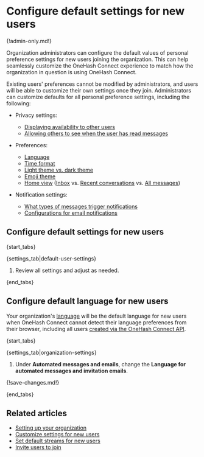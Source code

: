 # Configure default settings for new users

{!admin-only.md!}

Organization administrators can configure the default values of
personal preference settings for new users joining the
organization. This can help seamlessly customize the OneHash Connect experience
to match how the organization in question is using OneHash Connect.

Existing users' preferences cannot be modified by administrators, and
users will be able to customize their own settings once they
join. Administrators can customize defaults for all personal
preference settings, including the following:

* Privacy settings:
    * [Displaying availability to other users](/help/status-and-availability)
    * [Allowing others to see when the user has read messages](/help/read-receipts)

* Preferences:
    * [Language](/help/change-your-language)
    * [Time format](/help/change-the-time-format)
    * [Light theme vs. dark theme](/help/dark-theme)
    * [Emoji theme](/help/emoji-and-emoticons#change-your-emoji-set)
    * [Home view](/help/configure-home-view)
      ([Inbox](/help/inbox) vs.
      [Recent conversations](/help/recent-conversations) vs.
      [All messages](/help/reading-strategies#all-messages))

* Notification settings:
    * [What types of messages trigger notifications][default-notifications]
    * [Configurations for email notifications](/help/email-notifications)

[default-notifications]: /help/stream-notifications#configure-default-notifications-for-all-streams

## Configure default settings for new users

{start_tabs}

{settings_tab|default-user-settings}

1. Review all settings and adjust as needed.

{end_tabs}

## Configure default language for new users

Your organization's [language](/help/configure-organization-language) will be
the default language for new users when OneHash Connect cannot detect their language
preferences from their browser, including all users [created via the OneHash Connect
API](/api/create-user).

{start_tabs}

{settings_tab|organization-settings}

1. Under **Automated messages and emails**, change the **Language for
   automated messages and invitation emails**.

{!save-changes.md!}

{end_tabs}

## Related articles

* [Setting up your organization](/help/getting-your-organization-started-with-connect)
* [Customize settings for new users](/help/customize-settings-for-new-users)
* [Set default streams for new users](/help/set-default-streams-for-new-users)
* [Invite users to join](/help/invite-users-to-join)
